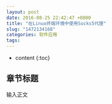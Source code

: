 ```yaml
---
layout: post
date: 2016-08-25 22:42:47 +0800
title: "在Linux终端环境中使用Socks5代理"
slug: "1472134168"
categories: 软件应用
tags: 
---
```

* content
{:toc}

## 章节标题
输入正文
